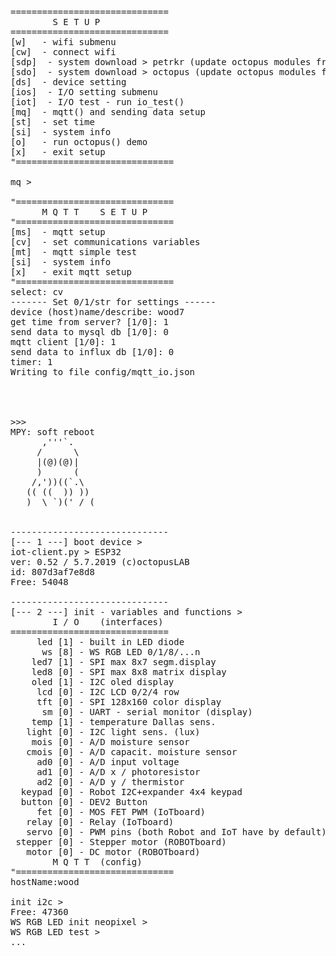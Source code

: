 <pre>
==============================
        S E T U P
==============================
[w]   - wifi submenu
[cw]  - connect wifi
[sdp]  - system download > petrkr (update octopus modules from URL)
[sdo]  - system download > octopus (update octopus modules from URL)
[ds]  - device setting
[ios]  - I/O setting submenu
[iot]  - I/O test - run io_test()
[mq]  - mqtt() and sending data setup
[st]  - set time
[si]  - system info
[o]   - run octopus() demo
[x]   - exit setup
"==============================

mq >

"==============================
      M Q T T    S E T U P
"==============================
[ms]  - mqtt setup
[cv]  - set communications variables
[mt]  - mqtt simple test
[si]  - system info
[x]   - exit mqtt setup
"==============================
select: cv
------- Set 0/1/str for settings ------
device (host)name/describe: wood7
get time from server? [1/0]: 1
send data to mysql db [1/0]: 0
mqtt client [1/0]: 1
send data to influx db [1/0]: 0
timer: 1
Writing to file config/mqtt_io.json




>>>
MPY: soft reboot
      ,'''`.
     /      \
     |(@)(@)|
     )      (
    /,'))((`.\
   (( ((  )) ))
   )  \ `)(' / (


------------------------------
[--- 1 ---] boot device >
iot-client.py > ESP32
ver: 0.52 / 5.7.2019 (c)octopusLAB
id: 807d3af7e8d8
Free: 54048

------------------------------
[--- 2 ---] init - variables and functions >
        I / O    (interfaces)
==============================
     led [1] - built in LED diode
      ws [8] - WS RGB LED 0/1/8/...n
    led7 [1] - SPI max 8x7 segm.display
    led8 [0] - SPI max 8x8 matrix display
    oled [1] - I2C oled display
     lcd [0] - I2C LCD 0/2/4 row
     tft [0] - SPI 128x160 color display
      sm [0] - UART - serial monitor (display)
    temp [1] - temperature Dallas sens.
   light [0] - I2C light sens. (lux)
    mois [0] - A/D moisture sensor
   cmois [0] - A/D capacit. moisture sensor
     ad0 [0] - A/D input voltage
     ad1 [0] - A/D x / photoresistor
     ad2 [0] - A/D y / thermistor
  keypad [0] - Robot I2C+expander 4x4 keypad
  button [0] - DEV2 Button
     fet [0] - MOS FET PWM (IoTboard)
   relay [0] - Relay (IoTboard)
   servo [0] - PWM pins (both Robot and IoT have by default)
 stepper [0] - Stepper motor (ROBOTboard)
   motor [0] - DC motor (ROBOTboard)
        M Q T T  (config)
"==============================
hostName:wood

init i2c >
Free: 47360
WS RGB LED init neopixel >
WS RGB LED test >
...
    
</pre>  
